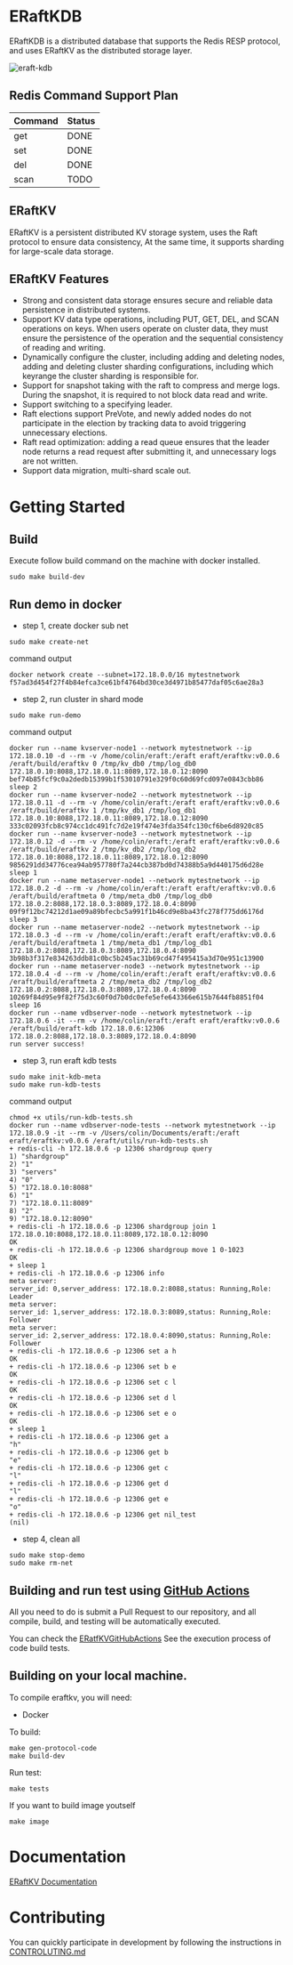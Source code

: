 # ERaftKDB

ERaftKDB is a distributed database that supports the Redis RESP protocol, and uses ERaftKV as the distributed storage layer.

![eraft-kdb](doc/eraft-kdb.png)

## Redis Command Support Plan

| Command    | Status |
| -------- | ------- |
| get  |  DONE |
| set  | DONE   |
| del  | DONE   |
| scan  | TODO   |


## ERaftKV

ERaftKV is a persistent distributed KV storage system, uses the Raft protocol to ensure data consistency, At the same time, it supports sharding for large-scale data storage.

## ERaftKV Features
- Strong and consistent data storage ensures secure and reliable data persistence in distributed systems.
- Support KV data type operations, including PUT, GET, DEL, and SCAN operations on keys. When users operate on cluster data, they must ensure the persistence of the operation and the sequential consistency of reading and writing.
- Dynamically configure the cluster, including adding and deleting nodes, adding and deleting cluster sharding configurations, including which keyrange the cluster sharding is responsible for.
- Support for snapshot taking with the raft to compress and merge logs. During the snapshot, it is required to not block data read and write.
- Support switching to a specifying leader.
- Raft elections support PreVote, and newly added nodes do not participate in the election by tracking data to avoid triggering unnecessary elections.
- Raft read optimization: adding a read queue ensures that the leader node returns a read request after submitting it, and unnecessary logs are not written.
- Support data migration, multi-shard scale out.

# Getting Started

## Build 

Execute follow build command on the machine with docker installed.

```
sudo make build-dev
```

## Run demo in docker

- step 1, create docker sub net

```
sudo make create-net
```

command output
```
docker network create --subnet=172.18.0.0/16 mytestnetwork
f57ad3d454f27f4b84efca3ce61bf4764bd30ce3d4971b85477daf05c6ae28a3
```

- step 2, run cluster in shard mode

```
sudo make run-demo
```
command output
```
docker run --name kvserver-node1 --network mytestnetwork --ip 172.18.0.10 -d --rm -v /home/colin/eraft:/eraft eraft/eraftkv:v0.0.6 /eraft/build/eraftkv 0 /tmp/kv_db0 /tmp/log_db0 172.18.0.10:8088,172.18.0.11:8089,172.18.0.12:8090
bef74b85fcf9c0a2dedb15399b1f53010791e329f0c60d69fcd097e0843cbb86
sleep 2
docker run --name kvserver-node2 --network mytestnetwork --ip 172.18.0.11 -d --rm -v /home/colin/eraft:/eraft eraft/eraftkv:v0.0.6 /eraft/build/eraftkv 1 /tmp/kv_db1 /tmp/log_db1 172.18.0.10:8088,172.18.0.11:8089,172.18.0.12:8090
333c02093fcb8c974cc1dc491fc7d2e19f474e3fda354fc130cf6be6d8920c85
docker run --name kvserver-node3 --network mytestnetwork --ip 172.18.0.12 -d --rm -v /home/colin/eraft:/eraft eraft/eraftkv:v0.0.6 /eraft/build/eraftkv 2 /tmp/kv_db2 /tmp/log_db2 172.18.0.10:8088,172.18.0.11:8089,172.18.0.12:8090
9856291dd34776cea94ab957780f7a244cb387bd0d74388b5a9d440175d6d28e
sleep 1
docker run --name metaserver-node1 --network mytestnetwork --ip 172.18.0.2 -d --rm -v /home/colin/eraft:/eraft eraft/eraftkv:v0.0.6 /eraft/build/eraftmeta 0 /tmp/meta_db0 /tmp/log_db0 172.18.0.2:8088,172.18.0.3:8089,172.18.0.4:8090
09f9f12bc74212d1ae09a89bfecbc5a991f1b46cd9e8ba43fc278f775dd6176d
sleep 3
docker run --name metaserver-node2 --network mytestnetwork --ip 172.18.0.3 -d --rm -v /home/colin/eraft:/eraft eraft/eraftkv:v0.0.6 /eraft/build/eraftmeta 1 /tmp/meta_db1 /tmp/log_db1 172.18.0.2:8088,172.18.0.3:8089,172.18.0.4:8090
3b98b3f317e834263ddb81c0bc5b245ac31b69cd47f495415a3d70e951c13900
docker run --name metaserver-node3 --network mytestnetwork --ip 172.18.0.4 -d --rm -v /home/colin/eraft:/eraft eraft/eraftkv:v0.0.6 /eraft/build/eraftmeta 2 /tmp/meta_db2 /tmp/log_db2 172.18.0.2:8088,172.18.0.3:8089,172.18.0.4:8090
10269f84d95e9f82f75d3c60f0d7b0dc0efe5efe643366e615b7644fb8851f04
sleep 16
docker run --name vdbserver-node --network mytestnetwork --ip 172.18.0.6 -it --rm -v /home/colin/eraft:/eraft eraft/eraftkv:v0.0.6 /eraft/build/eraft-kdb 172.18.0.6:12306 172.18.0.2:8088,172.18.0.3:8089,172.18.0.4:8090
run server success!
```

- step 3, run eraft kdb tests

```
sudo make init-kdb-meta
sudo make run-kdb-tests
```
command output

```
chmod +x utils/run-kdb-tests.sh
docker run --name vdbserver-node-tests --network mytestnetwork --ip 172.18.0.9 -it --rm -v /Users/colin/Documents/eraft:/eraft eraft/eraftkv:v0.0.6 /eraft/utils/run-kdb-tests.sh
+ redis-cli -h 172.18.0.6 -p 12306 shardgroup query
1) "shardgroup"
2) "1"
3) "servers"
4) "0"
5) "172.18.0.10:8088"
6) "1"
7) "172.18.0.11:8089"
8) "2"
9) "172.18.0.12:8090"
+ redis-cli -h 172.18.0.6 -p 12306 shardgroup join 1 172.18.0.10:8088,172.18.0.11:8089,172.18.0.12:8090
OK
+ redis-cli -h 172.18.0.6 -p 12306 shardgroup move 1 0-1023
OK
+ sleep 1
+ redis-cli -h 172.18.0.6 -p 12306 info
meta server:
server_id: 0,server_address: 172.18.0.2:8088,status: Running,Role: Leader
meta server:
server_id: 1,server_address: 172.18.0.3:8089,status: Running,Role: Follower
meta server:
server_id: 2,server_address: 172.18.0.4:8090,status: Running,Role: Follower
+ redis-cli -h 172.18.0.6 -p 12306 set a h
OK
+ redis-cli -h 172.18.0.6 -p 12306 set b e
OK
+ redis-cli -h 172.18.0.6 -p 12306 set c l
OK
+ redis-cli -h 172.18.0.6 -p 12306 set d l
OK
+ redis-cli -h 172.18.0.6 -p 12306 set e o
OK
+ sleep 1
+ redis-cli -h 172.18.0.6 -p 12306 get a
"h"
+ redis-cli -h 172.18.0.6 -p 12306 get b
"e"
+ redis-cli -h 172.18.0.6 -p 12306 get c
"l"
+ redis-cli -h 172.18.0.6 -p 12306 get d
"l"
+ redis-cli -h 172.18.0.6 -p 12306 get e
"o"
+ redis-cli -h 172.18.0.6 -p 12306 get nil_test
(nil)
```

- step 4, clean all
```
sudo make stop-demo
sudo make rm-net
```

## Building and run test using [GitHub Actions](https://github.com/features/actions)

All you need to do is submit a Pull Request to our repository, and all compile, build, and testing will be automatically executed.

You can check the [ERatfKVGitHubActions](https://github.com/eraft-io/eraft/actions) See the execution process of code build tests.

## Building on your local machine.

To compile eraftkv, you will need:
- Docker

To build:
```
make gen-protocol-code
make build-dev
```

Run test:
```
make tests
```

If you want to build image youtself
```
make image
```

# Documentation
[ERaftKV Documentation](doc/eraft-kdb.md)

# Contributing

You can quickly participate in development by following the instructions in [CONTROLUTING.md](https://github.com/eraft-io/eraft/blob/master/CONTRIBUTING.md)

